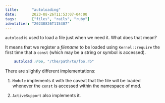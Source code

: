 ```yaml
---
title:      "autoloading"
date:       2023-08-26T11:53:07-04:00
tags:       ["files", "rails", "ruby"]
identifier: "20230826T115307"
---
```


`autoload` is used to load a file just when we need it. What does that
mean?

It means that we register a _filename_ to be loaded using
`Kernel::require` the first time that a `const` (which may be a string
or symbol is accessed).

```ruby
    autoload :Foo, "/the/path/to/foo.rb"
```

There are slightly different implementations:

1. `Module` implements it with the caveat that the file will be loaded
   whenever the `const` is accessed within the namespace of mod.

2. `ActiveSupport` also implements it.
